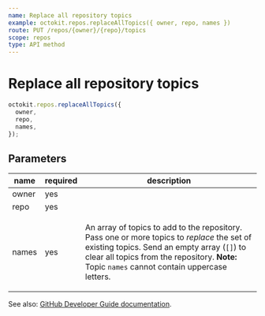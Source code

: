 ```yaml
---
name: Replace all repository topics
example: octokit.repos.replaceAllTopics({ owner, repo, names })
route: PUT /repos/{owner}/{repo}/topics
scope: repos
type: API method
---
```


# Replace all repository topics

```js
octokit.repos.replaceAllTopics({
  owner,
  repo,
  names,
});
```

## Parameters

<table>
  <thead>
    <tr>
      <th>name</th>
      <th>required</th>
      <th>description</th>
    </tr>
  </thead>
  <tbody>
    <tr><td>owner</td><td>yes</td><td>

</td></tr>
<tr><td>repo</td><td>yes</td><td>

</td></tr>
<tr><td>names</td><td>yes</td><td>

An array of topics to add to the repository. Pass one or more topics to _replace_ the set of existing topics. Send an empty array (`[]`) to clear all topics from the repository. **Note:** Topic `names` cannot contain uppercase letters.

</td></tr>
  </tbody>
</table>

See also: [GitHub Developer Guide documentation](https://docs.github.com/rest/reference/repos/#replace-all-repository-topics).
